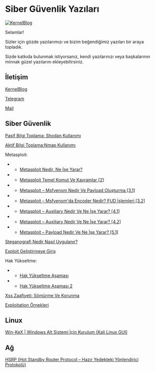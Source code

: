 # Siber Güvenlik Yazıları
[![KernelBlog](https://kernelblog.org/wp-content/uploads/2022/07/logo_yeni.gif "KernelBlog")](http://kernelblog.org "KernelBlog")

Selamlar!

Sizler için gözde yazılarımızı ve bizim beğendiğimiz yazıları bir araya topladık.

Sizde katkıda bulunmak istiyorsanız, kendi yazılarınızı veya başkalarının minnak güzel yazılarını ekleyebilirsiniz.

## İletişim

[KernelBlog](https://kernelblog.org)

[Telegram](https://t.me/kernelblog)

[Mail](mailto:info@kernelblog.org)

## Siber Güvenlik
[Pasif Bilgi Toplama: Shodan Kullanımı](https://kernelblog.org/2018/12/pasif-bilgi-toplama-shodan-kullanimi/ "Pasif Bilgi Toplama: Shodan Kullanımı")

[Aktif Bilgi Toplama:Nmap Kullanımı](https://kernelblog.org/2019/05/aktif-bilgi-toplamanmap-kullanimi/ "Aktif Bilgi Toplama:Nmap Kullanımı")

Metasploit:
- - [Metasploit Nedir, Ne İşe Yarar?](https://kernelblog.org/2018/01/metasploit-nedir-ne-ise-yarar/ "Metasploit Nedir, Ne İşe Yarar?")

- - [Metasploit Temel Komut Ve Kavramlar [2]](https://kernelblog.org/2018/06/metasploit-temel-komut-ve-kavramlar-2/ "Metasploit Temel Komut Ve Kavramlar [2]")

- - [Metasploit – Msfvenom Nedir Ve Payload Oluşturma [3.1]](https://kernelblog.org/2018/06/metasploit-msfvenom-nedir-ve-payload-olusturma-3-1/ "Metasploit – Msfvenom Nedir Ve Payload Oluşturma [3.1]")

- - [Metasploit – Msfvenom'da Encoder Nedir? FUD İşlemleri [3.2]](https://kernelblog.org/2018/07/metasploit-msfvenomda-encoder-nedir-fud-islemleri/ "Metasploit – Msfvenom’da Encoder Nedir? FUD İşlemleri [3.2]")

- - [Metasploit – Auxiliary Nedir Ve Ne İşe Yarar? [4.1]](https://kernelblog.org/2020/04/metasploit-auxiliary-nedir-ve-ne-ise-yarar-4-1/ "Metasploit – Auxiliary Nedir Ve Ne İşe Yarar? [4.1]")

- - [Metasploit – Auxiliary Nedir Ve Ne İşe Yarar? [4.2]](https://kernelblog.org/2021/12/metasploit-auxiliary-nedir-ve-ne-ise-yarar-4-2/ "Metasploit – Auxiliary Nedir Ve Ne İşe Yarar? [4.2]")

- - [Metasploit – Payload Nedir Ve Ne İşe Yarar? [5.1]](https://kernelblog.org/2021/12/metasploit-payload-nedir-ve-ne-ise-yarar-5-1/ "Metasploit – Payload Nedir Ve Ne İşe Yarar? [5.1]")

[Steganografi Nedir Nasıl Uygulanır?](https://kernelblog.org/2021/05/steganografi-nedir-nasil-uygulanir/ "Steganografi Nedir Nasıl Uygulanır?")

[Exploit Geliştirmeye Giriş](https://kernelblog.org/2019/07/exploit-gelistirmeye-giris/ "Exploit Geliştirmeye Giriş")

Hak Yükseltme:
- - [Hak Yükseltme Aşaması](https://kernelblog.org/2019/07/hak-yukseltme-asamasi/ "Hak Yükseltme Aşaması")

- - [Hak Yükseltme Aşaması 2](https://kernelblog.org/2019/07/hak-yukseltme-asamasi-2/ "Hak Yükseltme Aşaması 2")

[Xss Zaafiyeti: Sömürme Ve Korunma](https://kernelblog.org/2019/06/xss-zaafiyeti-somurme-ve-korunma/ "Xss Zaafiyeti: Sömürme Ve Korunma")

[Exploitation Örnekleri](https://kernelblog.org/2019/06/exploitation-ornekleri/ "Exploitation Örnekleri")

## Linux

[Win-KeX | Windows Alt Sistemi İçin Kurulum (Kali Linux GUI)](https://kernelblog.org/2021/09/win-kex-windows-alt-sistemi-icin-kurulum-kali-linux-gui/ "Win-KeX | Windows Alt Sistemi İçin Kurulum (Kali Linux GUI)")


## Ağ

[HSRP (Hot Standby Router Protocol – Hazır Yedekteki Yönlendirici Protokolü)](https://kernelblog.org/2021/09/win-kex-windows-alt-sistemi-icin-kurulum-kali-linux-gui/ "HSRP (Hot Standby Router Protocol – Hazır Yedekteki Yönlendirici Protokolü)")
